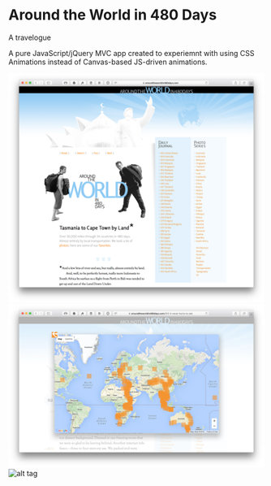 # Around the World in 480 Days
A travelogue

A pure JavaScript/jQuery MVC app created to experiemnt with using CSS Animations instead of Canvas-based JS-driven animations.

![alt tag](./screenshot.png "Around the World in 480 Days")
![alt tag](./screenshot2.png "Around the World in 480 Days")
![alt tag](./screenshot3.png "Around the World in 480 Days")

